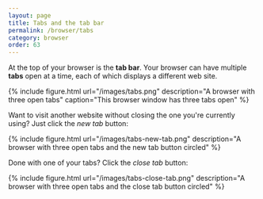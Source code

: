 ```yaml
---
layout: page
title: Tabs and the tab bar
permalink: /browser/tabs
category: browser
order: 63
---
```


At the top of your browser is the **tab bar**. Your browser can have multiple **tabs** open at a time, each of which displays a different web site.

{% include figure.html url="/images/tabs.png" description="A browser with three open tabs" caption="This browser window has three tabs open" %}

Want to visit another website without closing the one you're currently using? Just click the *new tab* button:

{% include figure.html url="/images/tabs-new-tab.png" description="A browser with three open tabs and the new tab button circled" %}

Done with one of your tabs? Click the *close tab* button:

{% include figure.html url="/images/tabs-close-tab.png" description="A browser with three open tabs and the close tab button circled" %}
